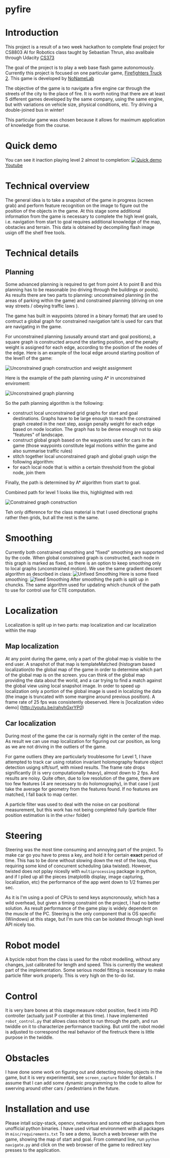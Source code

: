pyfire
======

# Introduction
This project is a result of a two week hackathon to complete final project for CS8803 AI for Robotics class taught by Sebastian Thrun, also avalibale through Udacity [CS373](https://www.udacity.com/course/cs373)

The goal of the project is to play a web base flash game autonomously. 
Currently this project is focused on one particular game, [Firefighters Truck 2](http://www.nonamelab.com/games/online/firefighters-truck-2.html). This game is developed by [NoNameLab](http://www.nonamelab.com/) 

The objective of the game is to navigate a fire engine car through the streets of the city to the place of fire.
It is worth noting that there are at least 5 different games developed by the same company, using the same engine, but with variations on vehicle size, physical conditions, etc. Try driving a double-joined bus in winter!

This particular game was chosen because it allows for maximum application of knowledge from the course.

# Quick demo
You can see it inaction playing level 2 almost to completion:
[![Quick demo](http://img.youtube.com/vi/abh-948NupE/0.jpg)](http://www.youtube.com/watch?v=abh-948NupE)
[Youtube](http://www.youtube.com/watch?v=abh-948NupE)

# Technical overview
The general idea is to take a snapshot of the game in progress (screen grab) and perform feature  recognition on the image to figure out the position of the objects in the game. At this stage some additional information from the game is necessary to complete the high level goals, i.e. navigation from start to goal requires additional knowledge of the map, obstacles and terrain. This data is obtained by decompiling flash image usign off the shelf free tools. 

# Technical details
## Planning
Some advanced planning is required to get from point A to point B and this planning has to be reasonable (no driving through the buildings or pools). As results there are two parts to planning: unconstrained planning (in the areas of parking within the game) and constrained planning (driving on one way streets / obeying traffic laws ).

The game has built in waypoints (stored in a binary format) that are used to contruct a global graph for constrained navigation taht is used for cars that are navigating in the game. 

For unconstrained planning (ususally around start and goal positions), a square graph is constructed around the starting position, and the penalty weight is assigned for each edge, according to the position of the nodes of the edge. Here is an example of the local edge around starting position of the level1 of the game:


![Unconstrained graph construction and weight assignment](https://raw.githubusercontent.com/opikalo/pyfire/master/planning/snapshots/graph_weights.png)

Here is the example of the path planning using A* in unconstrained enviroment:

![Unconstrained graph planning](https://raw.githubusercontent.com/opikalo/pyfire/master/planning/snapshots/unconstrained_planning_astar.png)


So the path planning algorithm is the following: 
* construct local unconstrained grid graphs for start and goal destinations. Graphs have to be large enough to reach the constrained graph created in the next step, assign penalty weight for each edge based on node location. The graph has to be dense enough not to skip "features" of landscape.
* construct global graph based on the waypoints used for cars in the game (those waypoints constitute legal motions within the game and also summarise traffic rules)
* stitch together local unconstrained graph and global graph usign the following algorithm:
* for each local node that is within a certain threshold from the global node, join them

Finally, the path is determined by A* algorithm from start to goal.

Combined path for level 1  looks like this, highlighted with red:

![Constrained graph construction](https://raw.githubusercontent.com/opikalo/pyfire/master/planning/snapshots/local_global_path_planning.png)

Teh only difference for the class material is that I used directional graphs rather then grids, but all the rest is the same. 

# Smoothing
Currently both constrained smoothing and "fixed" smoothing are supported by the code. When global constrained graph is constructed, each node in this graph is marked as fixed, so there is an option to keep smoothing only to local graphs (unconstrained motion). We use the same gradient descent algorithm as described in class:
![Unfixed Smoothing](https://raw.githubusercontent.com/opikalo/pyfire/master/smoothing/snapshots/smoothing_graph_unfixed.png)
Here is some fixed smoothing:
![fixed Smoothing](https://raw.githubusercontent.com/opikalo/pyfire/master/smoothing/snapshots/smoothing_graph_fixed.png)
After smoothing the path is split up in chuncks. The same algorithm used for updating which chunck of the path to use for control use for CTE computation.

# Localization 
Localization is split up in two parts: map localization and car localization within the map

## Map localization
At any point during the game, only a part of the global map is visible to the end user. A snapshot of that map is templateMatched (histogram based localization)to the global map of the game in order to determine which part of the global map is on the screen. you can think of the global map providing the data about the world, and a car trying to find a match against the global view using local snapshot image. In order to speed up localization only a portion of the global image is used in localizing the data (the image is truncated with some margine around previous position).
A frame rate of 25 fps was consistently obeserved. Here is [localization video demo] (http://youtu.be/rahvhGxrYP0)

## Car localization
During most of the game the car is normally right in the center of the map. As result we can use map localization for figuring out car position, as long as we are not driving in the outliers of the game.

For game outliers (they are particularly troublesome for Level 1, I have attempted to track car using rotation invariant holomography feature object detection usigng sift/surf, with mixed results. The frame rate drops significantly (it is very computationally heavy), almost down to 2 fps. And results are noisy. Quite often, due to low resolution of the game, there are too few features (4 are necessary to do holomography), in that case I just take the average for geometry from the features found. If no features are matched, I fall back to map center.

A particle filter was used to deal with the noise on car positional measurement, but this work has not being completed fully (particle filter position estimation is in the `other` folder)

# Steering
Steering was the most time consuming and annoying part of the project. To make car go you have to press a key, and hold it for certain **exact** period of time. This has to be done without slowing down the rest of the loop, thus requiring some kind of concurrent scheduling (aka twisted). However, twisted does not pplay niceslly with `multiprocessing` package in python, and if I piled up all the pieces (matplotlib display, image capturing, localization, etc) the performance of the app went down to 1/2 frames per sec.

As it is I'm using a pool of CPUs to send keys asyncronously, which has a wild overhead, but given a timing constraint on the project, I had no better solution. As result performance of the game play is widely dependent on the muscle of the PC. Steering is the only component that is OS specific (Wiindows) at this stage, but I'm sure this can be isolated through high level API nicely too.

# Robot model
A bycicle robot from the class is used for the robot modelling, without any changes, just calibrated for length and speed. This is currently the weakest part of the implementation. Some serious model fitting is necessary to make particle filter work properly. This is very high on the to-do list.

# Control
It is very bare bones at this stage:measure robot position, feed it into PID controller (actually just P controller at this time). I have implemented `robot_control.py` that allows class robot to run through the path, and run twiddle on it to characterize performance tracking. But until the robot model is adjusted to correspond the real behavior of the firetruck there is little purpose in the twiddle.

# Obstacles
I have done some work on figuring out and detecting moving objects in the game, but it is very experimental, see `screen_capture` folder for details. I assume that I can add some dynamic programming to the code to allow for swerving around other cars / pedestrians in the future.

# Installation and use
Please intall scipy-stack, opencv, networksx and some other packages from unofficial python binaries. I have used virtual environment with all packages in `misc/requirements.txt` 
To see a demo, launch a web browser with the game, showing the map of start and goal. From command line, run `python navigate.py` and click on the web browser of the game to redirect key presses to the application.








